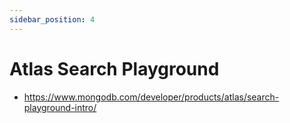 ```yaml
---
sidebar_position: 4
---
```


# Atlas Search Playground

* https://www.mongodb.com/developer/products/atlas/search-playground-intro/